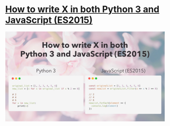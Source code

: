 # [How to write X in both Python 3 and JavaScript (ES2015)](https://sayazamurai.github.io/python-vs-javascript/)

![](static/images/og.jpg)
